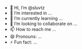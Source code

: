 - 👋 Hi, I’m @sluvtz
- 👀 I’m interested in ...
- 🌱 I’m currently learning ...
- 💞️ I’m looking to collaborate on ...
- 📫 How to reach me ...
- 😄 Pronouns: ...
- ⚡ Fun fact: ...

<!---
sluvtz/sluvtz is a ✨ special ✨ repository because its `README.md` (this file) appears on your GitHub profile.
You can click the Preview link to take a look at your changes.
--->
